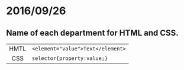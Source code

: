 # 2016/09/26

## Name of each department for HTML and CSS.

|  |  |
|:-:|:-|
| HMTL | ```<element="value">Text</element>```|
| CSS | ```selector{property:value;}``` |


